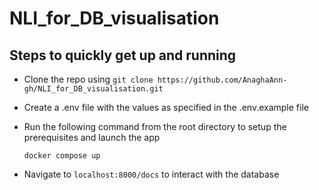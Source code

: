 # NLI_for_DB_visualisation

## Steps to quickly get up and running

- Clone the repo using `git clone https://github.com/AnaghaAnn-gh/NLI_for_DB_visualisation.git`

- Create a .env file with the values as specified in the .env.example file

- Run the following command from the root directory to setup the prerequisites and launch the app

    ```
    docker compose up
    ```

- Navigate to `localhost:8000/docs` to interact with the database